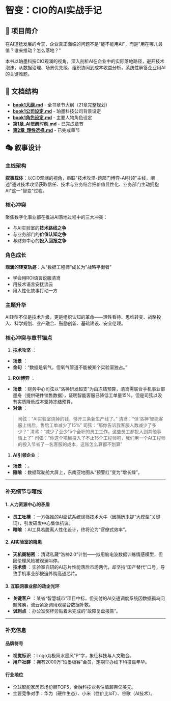# 智变：CIO的AI实战手记

## 📖 项目简介

在AI迅猛发展的今天，企业真正面临的问题不是"能不能用AI"，而是"用在哪儿最值？谁来推动？怎么落地？" 

本书以珀墨科技CIO观澜的视角，深入剖析AI在企业中的实际落地路径，避开技术泡沫，从数据治理、场景优先级、组织协同到成本收益分析，系统性解答企业用AI的关键难题。

## 📁 文档结构

- **[book1大纲.md](./book1大纲.md)** - 全书章节大纲（21章完整规划）
- **[book1公司设定.md](./book1公司设定.md)** - 珀墨科技公司背景设定
- **[book1角色设定.md](./book1角色设定.md)** - 主要人物角色设定
- **[第1章_AI觉醒时刻.md](./第1章_AI觉醒时刻.md)** - 已完成章节
- **[第2章_理性选择.md](./第2章_理性选择.md)** - 已完成章节

## 🎭 叙事设计

### 主线架构
**叙事载体**：以CIO观澜的视角，串联"技术攻坚-跨部门博弈-AI引领"主线，阐述"通过技术攻坚获取信任、技术与业务结合把价值显性化、业务部门主动拥抱AI"这一"智变"过程。

### 核心冲突
聚焦数字化事业部在推进AI落地过程中的三大冲突：
- 与AI实验室的**技术路线之争**
- 与业务部门的**价值认知之争** 
- 与财务中心的**投入回报之争**

### 角色成长
**观澜的转变轨迹**：从"数据工程师"成长为"战略平衡者"
- 学会用ROI语言说服清鸢
- 用技术语言安抚流云
- 用人性化故事打动一方

### 主题升华
AI转型不仅是技术升级，更是组织认知的革命——理性看待、思维转变、战略投入、科学规划、业产融合、鼓励创新、基础建设、安全伦理。

### **核心冲突与章节锚点**

1. **技术攻坚** ：

* **场景** ：
* **金句** ：“数据是氧气，但氧气管道不能被某个实验室独占。”

1. **ROI博弈** ：

* **场景** ：财务中心司弦以“洛神研发超支”为由冻结预算，清鸢需联合手机事业部墨舟（提供硬件销售数据），证明智能客服已降低工单量15%。但是司弦以没有实质降低成本坚持冻结预算。
* **对话** ：

> 司弦：“AI实验室烧掉的钱，够开三条新生产线了。” 清鸢：“但‘洛神’智能客服上线后，售后工单减少了15%” 司弦：“那你告诉我客服人数减少了多少？” 清鸢：“减少了至少15个全职的员工工作，这些员工都投入到其他事情上了” 司弦：“你这个项目投入了不止15个工程师吧，我们用一个AI工程师的投入节省了一名客服的成本，这账怎么算都不划算”

1. **AI引领企业** ：

* **场景** ：。
* **隐喻** ：数据驾驶舱大屏上，东南亚地图从“预警红”变为“增长绿”。

---

### **补充细节与暗线**

#### **1. 人力资源中心的矛盾**

* **员工吐槽** ：一方强推的AI面试系统误筛技术大牛（因简历未提“大模型”关键词），引发研发中心集体抗议。
* **暗喻** ：AI工具若脱离人性化设计，终将沦为“官僚式效率”。

#### **2. AI实验室的隐患**

* **天机阁秘密** ：清鸢私藏“洛神2.0”计划——拟用脑电波数据训练情感模型，但因伦理风险被观澜叫停。
* **技术债** ：实验室自研的AI芯片性能落后市场两代，却坚持“国产替代”口号，导致手机事业部被迫外购高通芯片。

#### **3. 互联网事业部的政企光环**

* **关键客户** ：某省“智慧城市”项目中标，但交付的AI交通调度系统因数据孤岛问题瘫痪，流云紧急调用观星台数据补救。
* **讽刺点** ：办公室奖杯旁贴着未完成的“故障复盘报告”。

---

### **补充信息**

#### **品牌符号**

* **视觉标识** ：Logo为极简水墨风“P”字，象征科技与人文融合。
* **用户社群** ：拥有2000万“珀墨极客”会员，定期举办线下科技嘉年华。

#### **行业地位**

* 全球智能家居市场份额TOP5，金融科技业务估值超百亿美元。
* 主要竞争对手：华为（硬件生态）、小米（性价比IoT）、谷歌（AI技术）。
